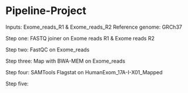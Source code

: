 # Pipeline-Project
Inputs: Exome_reads_R1 & Exome_reads_R2
Reference genome: GRCh37

Step one: FASTQ joiner on Exome reads R1 & Exome reads R2

Step two: FastQC on Exome_reads

Step three: Map with BWA-MEM on Exome_reads      

Step four: SAMTools Flagstat on HumanExom_17A-I-X01_Mapped

Step five: 
